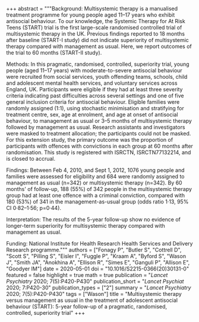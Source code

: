 +++
abstract = """Background: Multisystemic therapy is a manualised treatment programme for young people aged 11–17 years who exhibit antisocial behaviour. To our knowledge, the Systemic Therapy for At Risk Teens (START) trial is the first large-scale randomised controlled trial of multisystemic therapy in the UK. Previous findings reported to 18 months after baseline (START-I study) did not indicate superiority of multisystemic therapy compared with management as usual. Here, we report outcomes of the trial to 60 months (START-II study).

Methods: In this pragmatic, randomised, controlled, superiority trial, young people (aged 11–17 years) with moderate-to-severe antisocial behaviour were recruited from social services, youth offending teams, schools, child and adolescent mental health services, and voluntary services across England, UK. Participants were eligible if they had at least three severity criteria indicating past difficulties across several settings and one of five general inclusion criteria for antisocial behaviour. Eligible families were randomly assigned (1:1), using stochastic minimisation and stratifying for treatment centre, sex, age at enrolment, and age at onset of antisocial behaviour, to management as usual or 3–5 months of multisystemic therapy followed by management as usual. Research assistants and investigators were masked to treatment allocation; the participants could not be masked. For this extension study, the primary outcome was the proportion of participants with offences with convictions in each group at 60 months after randomisation. This study is registered with ISRCTN, ISRCTN77132214, and is closed to accrual.

Findings: Between Feb 4, 2010, and Sept 1, 2012, 1076 young people and families were assessed for eligibility and 684 were randomly assigned to management as usual (n=342) or multisystemic therapy (n=342). By 60 months' of follow-up, 188 (55%) of 342 people in the multisystemic therapy group had at least one offence with a criminal conviction, compared with 180 (53%) of 341 in the management-as-usual group (odds ratio 1·13, 95% CI 0·82–1·56; p=0·44).

Interpretation: The results of the 5-year follow-up show no evidence of longer-term superiority for multisystemic therapy compared with management as usual.

Funding: National Institute for Health Research Health Services and Delivery Research programme."""
authors = ["Fonagy P", "Butler S", "Cottrell D", "Scott S", "Pilling S", "Eisler I", "Fuggle P", "Kraam A", "Byford S", "Wason J", "Smith JA", "Anokhina A", "Ellison R", "Simes E", "Ganguli P", "Allison E", "Goodyer IM"]
date = 2020-05-01
doi = "10.1016/S2215-0366(20)30131-0"
featured = false
highlight = true
math = true
publication = "*Lancet Psychiatry* 2020; 7(5):P420-P430"
publication_short = "*Lancet Psychiat* 2020; 7:P420-30"
publication_types = ["2"]
summary = "*Lancet Psychiatry* 2020; 7(5):P420-P430"
tags = ["Wason"]
title = "Multisystemic therapy versus management as usual in the treatment of adolescent antisocial behaviour (START): 5-year follow-up of a pragmatic, randomised, controlled, superiority trial"
+++

